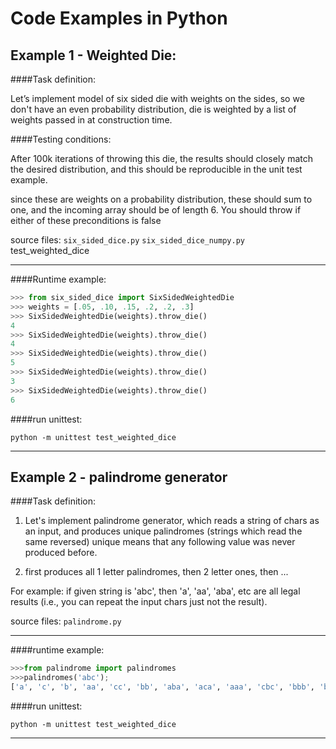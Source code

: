 Code Examples in Python
==========================


Example 1 - Weighted Die:
-------------------------

####Task definition:

Let’s implement model of six sided die with weights on the sides, 
so we don't have an even probability distribution, 
die is weighted by a list of weights passed in at construction time.  

####Testing conditions: 

After 100k iterations of throwing this die, 
the results should closely match the desired distribution, 
and this should be reproducible in the unit test example.  

since these are weights on a probability distribution, these should sum to one, 
and the incoming array should be of length 6. 
You should throw if either of these preconditions is false

source files: `six_sided_dice.py` `six_sided_dice_numpy.py` test_weighted_dice

*** 

####Runtime example: 

```python 
>>> from six_sided_dice import SixSidedWeightedDie
>>> weights = [.05, .10, .15, .2, .2, .3]
>>> SixSidedWeightedDie(weights).throw_die()
4
>>> SixSidedWeightedDie(weights).throw_die()
4
>>> SixSidedWeightedDie(weights).throw_die()
5
>>> SixSidedWeightedDie(weights).throw_die()
3
>>> SixSidedWeightedDie(weights).throw_die()
6

```

####run unittest:  

	python -m unittest test_weighted_dice


***

Example 2 - palindrome generator
--------------------------------

####Task definition:  

1.  Let's implement palindrome generator, which reads a string of chars as an input, 
	and produces unique palindromes (strings which read the same reversed) 
	unique means that any following value was never produced before. 
 
2.  first produces all 1 letter palindromes, 
	then 2 letter ones, then ... 

For example: 
if given string is 'abc', then 'a', 'aa', 'aba', etc are all legal results 
(i.e., you can repeat the input chars just not the result).


source files: `palindrome.py`

***

####runtime example: 

```python 
>>>from palindrome import palindromes
>>>palindromes('abc');
['a', 'c', 'b', 'aa', 'cc', 'bb', 'aba', 'aca', 'aaa', 'cbc', 'bbb', 'bcb', 'bab', 'cac', 'ccc']
```

####run unittest:  

	python -m unittest test_weighted_dice

***

